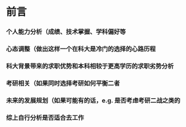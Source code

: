 # 前言

### 个人能力分析（成绩、技术掌握、学科偏好等

### 心态调整（做出这样一个在科大是冷门的选择的心路历程

### 科大背景带来的求职优势和本科相较于更高学历的求职劣势分析

### 考研相关（如果同时选择考研如何平衡二者

### 未来的发展规划（如果可能有的话，e.g. 是否考虑考研二战之类的

### 综上自行分析是否适合去工作

